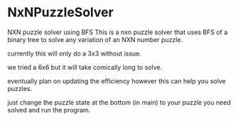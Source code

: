 # NxNPuzzleSolver
NXN puzzle solver using BFS 
This is a nxn puzzle solver that uses BFS of a binary tree to solve any variation of an NXN number puzzle.


currently this will only do a 3x3 without issue.

we tried a 6x6 but it will take comically long to solve.

eventually plan on updating the efficiency however this can help you solve puzzles.

just change the puzzle state at the bottom (in main) to your puzzle you need solved and run the program.
